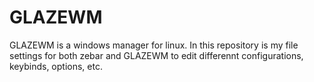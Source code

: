 # GLAZEWM
GLAZEWM is a windows manager for linux. In this repository is my file settings for both zebar and GLAZEWM to edit differennt configurations, keybinds, options, etc.
